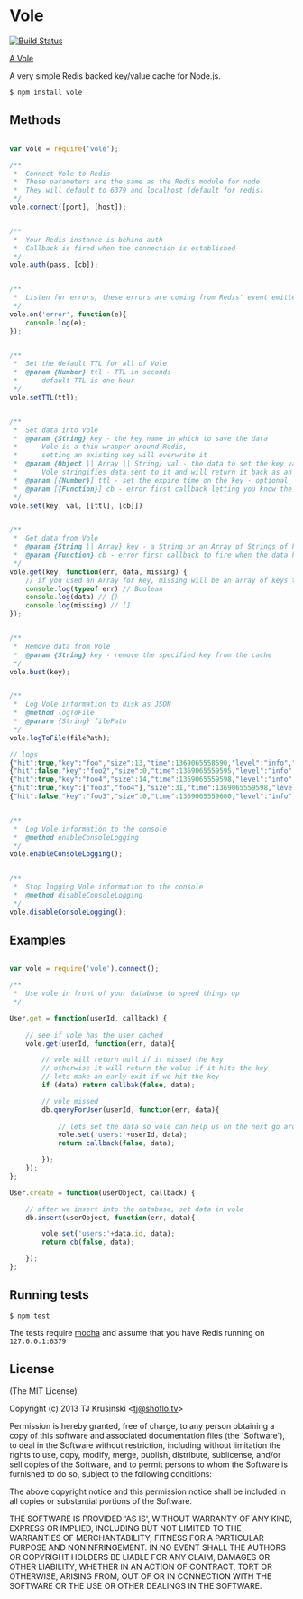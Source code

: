 # Vole

[![Build Status](https://secure.travis-ci.org/tjkrusinski/vole.png)](http://travis-ci.org/tjkrusinski/vole)

[A Vole](http://en.wikipedia.org/wiki/Vole)

A very simple Redis backed key/value cache for Node.js.

`$ npm install vole`

## Methods

````javascript

var vole = require('vole');

/**
 *	Connect Vole to Redis
 *	These parameters are the same as the Redis module for node
 *	They will default to 6379 and localhost (default for redis)
 */
vole.connect([port], [host]);


/**
 *	Your Redis instance is behind auth
 *	Callback is fired when the connection is established
 */
vole.auth(pass, [cb]);


/**
 *	Listen for errors, these errors are coming from Redis' event emitter
 */
vole.on('error', function(e){
	console.log(e);
});


/**
 *	Set the default TTL for all of Vole
 *	@param {Number} ttl - TTL in seconds
 *		default TTL is one hour
 */
vole.setTTL(ttl);


/**
 *	Set data into Vole
 *	@param {String} key - the key name in which to save the data
 *		Vole is a thin wrapper around Redis,
 *		setting an existing key will overwrite it
 *	@param {Object || Array || String} val - the data to set the key value to
 *		Vole stringifies data sent to it and will return it back as an Object
 *	@param [{Number}] ttl - set the expire time on the key - optional
 *	@param [{Function}] cb - error first callback letting you know the data has been cached - optional
 */
vole.set(key, val, [[ttl], [cb]])


/**
 *	Get data from Vole
 *	@param {String || Array} key - a String or an Array of Strings of key names to get
 *	@param {Function} cb - error first callback to fire when the data has been retrieved
 */
vole.get(key, function(err, data, missing) {
	// if you used an Array for key, missing will be an array of keys that were missed by the cache
	console.log(typeof err) // Boolean
	console.log(data) // {}
	console.log(missing) // []
});


/**
 *	Remove data from Vole
 *	@param {String} key - remove the specified key from the cache
 */
vole.bust(key);


/**
 *	Log Vole information to disk as JSON
 *	@method logToFile
 *	@pararm {String} filePath
 */
vole.logToFile(filePath);

// logs
{"hit":true,"key":"foo","size":13,"time":1369065558590,"level":"info","message":"","timestamp":"2013-05-20T15:59:18.590Z"}
{"hit":false,"key":"foo2","size":0,"time":1369065559595,"level":"info","message":"","timestamp":"2013-05-20T15:59:19.596Z"}
{"hit":true,"key":"foo4","size":14,"time":1369065559598,"level":"info","message":"","timestamp":"2013-05-20T15:59:19.598Z"}
{"hit":true,"key":["foo3","foo4"],"size":31,"time":1369065559598,"level":"info","message":"","timestamp":"2013-05-20T15:59:19.598Z"}
{"hit":false,"key":"foo3","size":0,"time":1369065559600,"level":"info","message":"","timestamp":"2013-05-20T15:59:19.600Z"}


/**
 *	Log Vole information to the console	
 *	@method enableConsoleLogging
 */
vole.enableConsoleLogging();


/**
 *	Stop logging Vole information to the console	
 *	@method disableConsoleLogging
 */
vole.disableConsoleLogging();

````

## Examples

````javascript

var vole = require('vole').connect();

/**
 *	Use vole in front of your database to speed things up
 */

User.get = function(userId, callback) {
	
	// see if vole has the user cached
	vole.get(userId, function(err, data){

		// vole will return null if it missed the key
		// otherwise it will return the value if it hits the key
		// lets make an early exit if we hit the key
		if (data) return callbak(false, data);

		// vole missed
		db.queryForUser(userId, function(err, data){
		
			// lets set the data so vole can help us on the next go around
			vole.set('users:'+userId, data);
			return callback(false, data);

		});
	});
};

User.create = function(userObject, callback) {

	// after we insert into the database, set data in vole
	db.insert(userObject, function(err, data){

		vole.set('users:'+data.id, data);
		return cb(false, data);

	});
};

````
## Running tests

`$ npm test`

The tests require [mocha](https://github.com/visionmedia/mocha) and assume that you have Redis running on `127.0.0.1:6379`

## License

(The MIT License)

Copyright (c) 2013 TJ Krusinski &lt;tj@shoflo.tv&gt;

Permission is hereby granted, free of charge, to any person obtaining
a copy of this software and associated documentation files (the
'Software'), to deal in the Software without restriction, including
without limitation the rights to use, copy, modify, merge, publish,
distribute, sublicense, and/or sell copies of the Software, and to
permit persons to whom the Software is furnished to do so, subject to
the following conditions:

The above copyright notice and this permission notice shall be
included in all copies or substantial portions of the Software.

THE SOFTWARE IS PROVIDED 'AS IS', WITHOUT WARRANTY OF ANY KIND,
EXPRESS OR IMPLIED, INCLUDING BUT NOT LIMITED TO THE WARRANTIES OF
MERCHANTABILITY, FITNESS FOR A PARTICULAR PURPOSE AND NONINFRINGEMENT.
IN NO EVENT SHALL THE AUTHORS OR COPYRIGHT HOLDERS BE LIABLE FOR ANY
CLAIM, DAMAGES OR OTHER LIABILITY, WHETHER IN AN ACTION OF CONTRACT,
TORT OR OTHERWISE, ARISING FROM, OUT OF OR IN CONNECTION WITH THE
SOFTWARE OR THE USE OR OTHER DEALINGS IN THE SOFTWARE.
